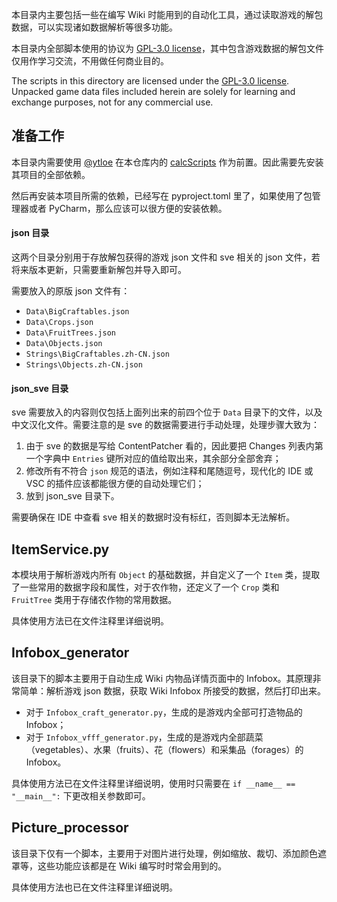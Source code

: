 本目录内主要包括一些在编写 Wiki 时能用到的自动化工具，通过读取游戏的解包数据，可以实现诸如数据解析等很多功能。

本目录内全部脚本使用的协议为 [GPL-3.0 license](LICENSE)，其中包含游戏数据的解包文件仅用作学习交流，不用做任何商业目的。

The scripts in this directory are licensed under the [GPL-3.0 license](LICENSE). Unpacked game data files included herein are solely for learning and exchange purposes, not for any commercial use.

## 准备工作

本目录内需要使用 [@ytloe](https://github.com/ytloe) 在本仓库内的 [calcScripts](../calcScripts%20by%20Ytloe) 作为前置。因此需要先安装其项目的全部依赖。

然后再安装本项目所需的依赖，已经写在 pyproject.toml 里了，如果使用了包管理器或者 PyCharm，那么应该可以很方便的安装依赖。

#### json 目录

这两个目录分别用于存放解包获得的游戏 json 文件和 sve 相关的 json 文件，若将来版本更新，只需要重新解包并导入即可。

需要放入的原版 json 文件有：
- `Data\BigCraftables.json`
- `Data\Crops.json`
- `Data\FruitTrees.json`
- `Data\Objects.json`
- `Strings\BigCraftables.zh-CN.json`
- `Strings\Objects.zh-CN.json`

#### json_sve 目录

sve 需要放入的内容则仅包括上面列出来的前四个位于 `Data` 目录下的文件，以及中文汉化文件。需要注意的是 sve 的数据需要进行手动处理，处理步骤大致为：

1. 由于 sve 的数据是写给 ContentPatcher 看的，因此要把 Changes 列表内第一个字典中 `Entries` 键所对应的值给取出来，其余部分全部舍弃；
2. 修改所有不符合 `json` 规范的语法，例如注释和尾随逗号，现代化的 IDE 或 VSC 的插件应该都能很方便的自动处理它们；
3. 放到 json_sve 目录下。

需要确保在 IDE 中查看 sve 相关的数据时没有标红，否则脚本无法解析。

## ItemService.py

本模块用于解析游戏内所有 `Object` 的基础数据，并自定义了一个 `Item` 类，提取了一些常用的数据字段和属性，对于农作物，还定义了一个 `Crop` 类和 ` FruitTree` 类用于存储农作物的常用数据。

具体使用方法已在文件注释里详细说明。

## Infobox_generator

该目录下的脚本主要用于自动生成 Wiki 内物品详情页面中的 Infobox。其原理非常简单：解析游戏 json 数据，获取 Wiki Infobox 所接受的数据，然后打印出来。

- 对于 `Infobox_craft_generator.py`，生成的是游戏内全部可打造物品的 Infobox；
- 对于 `Infobox_vfff_generator.py`，生成的是游戏内全部蔬菜（vegetables）、水果（fruits）、花（flowers）和采集品（forages）的 Infobox。

具体使用方法已在文件注释里详细说明，使用时只需要在 `if __name__ == "__main__":` 下更改相关参数即可。

## Picture_processor

该目录下仅有一个脚本，主要用于对图片进行处理，例如缩放、裁切、添加颜色遮罩等，这些功能应该都是在 Wiki 编写时时常会用到的。

具体使用方法也已在文件注释里详细说明。